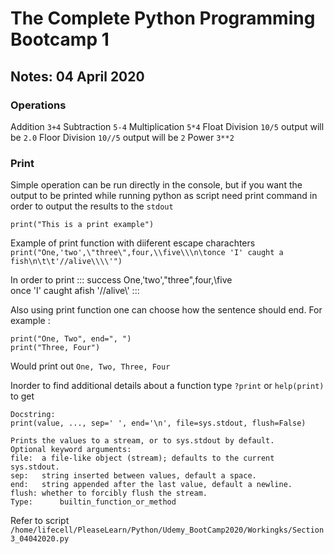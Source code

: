 # The Complete Python Programming Bootcamp 1

## Notes: 04 April 2020


### Operations

Addition `3+4`
Subtraction `5-4`
Multiplication `5*4`
Float Division `10/5` output will be `2.0`
Floor Division `10//5` output will be `2`
Power `3**2`


### Print
Simple operation can be run directly in the console, but if you want the output to be printed while running python as script need print command in order to output the results to the `stdout`

`print("This is a print example")`

Example of print function with diiferent escape charachters
`print("One,'two',\"three\",four,\\five\\\n\tonce 'I' caught a fish\n\t\t'//alive\\\\'")`

In order to print 
:::    success
One,'two',"three",four,\five\
    once 'I' caught afish 
        '//alive\\'
:::


Also using print function one can choose how the sentence should end. For example :

```
print("One, Two", end=", ")
print("Three, Four")
```
Would print out
`One, Two, Three, Four`

Inorder to find additional details about a function type `?print` or `help(print)`  to get 
```
Docstring:
print(value, ..., sep=' ', end='\n', file=sys.stdout, flush=False)

Prints the values to a stream, or to sys.stdout by default.
Optional keyword arguments:
file:  a file-like object (stream); defaults to the current sys.stdout.
sep:   string inserted between values, default a space.
end:   string appended after the last value, default a newline.
flush: whether to forcibly flush the stream.
Type:      builtin_function_or_method

```


Refer to script `/home/lifecell/PleaseLearn/Python/Udemy_BootCamp2020/Workingks/Section3_04042020.py`

